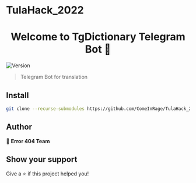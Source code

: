 # TulaHack_2022
<h1 align="center">Welcome to TgDictionary Telegram Bot 👋</h1>
<p>
  <img alt="Version" src="https://img.shields.io/badge/version-1.0-blue.svg?cacheSeconds=2592000" />
</p>

> Telegram Bot for translation

## Install

```sh
git clone --recurse-submodules https://github.com/ComeInRage/TulaHack_2022/
```

## Author

👤 **Error 404 Team**


## Show your support

Give a ⭐️ if this project helped you!
